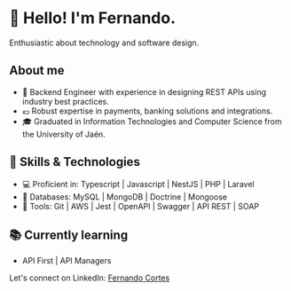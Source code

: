 # 👋 Hello! I'm Fernando.

Enthusiastic about technology and software design.

## About me

- 💼 Backend Engineer with experience in designing REST APIs using industry best practices.
- 💶 Robust expertise in payments, banking solutions and integrations.
- 🎓 Graduated in Information Technologies and Computer Science from the University of Jaén.

## 🔧 Skills & Technologies

- 💻 Proficient in: Typescript | Javascript | NestJS | PHP | Laravel
- 💾 Databases: MySQL | MongoDB | Doctrine | Mongoose
- 🚀 Tools: Git | AWS | Jest | OpenAPI | Swagger | API REST | SOAP

## 📚 Currently learning

- API First | API Managers 

Let's connect on LinkedIn: [Fernando Cortes](https://www.linkedin.com/in/fernando-cort%C3%A9s-vallez-9b0801103)
